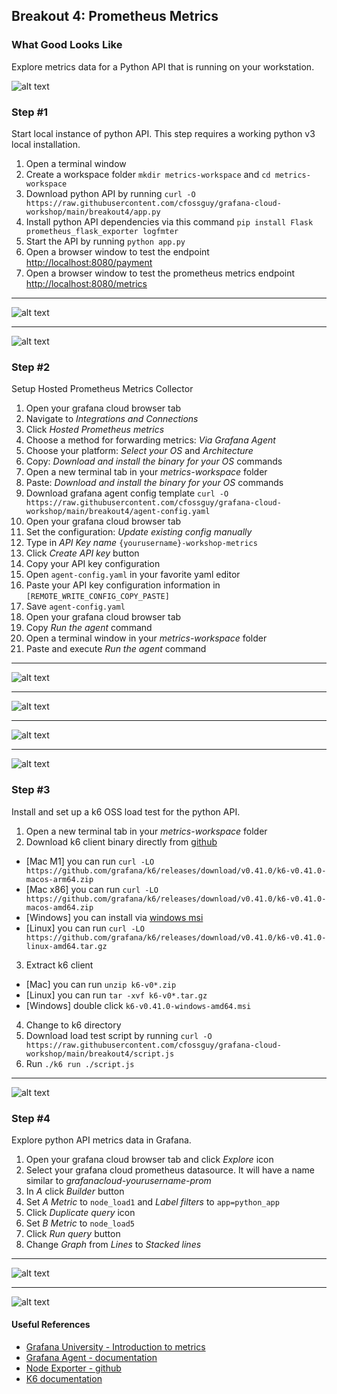 ## Breakout 4: Prometheus Metrics

### What Good Looks Like
Explore metrics data for a Python API that is running on your workstation. 

![alt text](explore.jpg) 

### Step #1
Start local instance of python API. This step requires a working python v3
local installation.

1. Open a terminal window
2. Create a workspace folder `mkdir metrics-workspace` and `cd metrics-workspace`
3. Download python API by running `curl -O https://raw.githubusercontent.com/cfossguy/grafana-cloud-workshop/main/breakout4/app.py`
4. Install python API dependencies via this command `pip install Flask prometheus_flask_exporter logfmter`  
5. Start the API by running `python app.py`
6. Open a browser window to test the endpoint [http://localhost:8080/payment](http://localhost:8080]/payment)
7. Open a browser window to test the prometheus metrics endpoint [http://localhost:8080/metrics](http://localhost:8080]/metrics)

---
![alt text](python_api1.png) 

---
![alt text](python_api2.png) 

### Step #2

Setup Hosted Prometheus Metrics Collector

1. Open your grafana cloud browser tab 
2. Navigate to *Integrations and Connections*
3. Click *Hosted Prometheus metrics*
4. Choose a method for forwarding metrics: *Via Grafana Agent*
5. Choose your platform: *Select your OS* and *Architecture*
6. Copy: *Download and install the binary for your OS* commands
7. Open a new terminal tab in your *metrics-workspace* folder 
8. Paste: *Download and install the binary for your OS* commands 
15. Download grafana agent config template `curl -O https://raw.githubusercontent.com/cfossguy/grafana-cloud-workshop/main/breakout4/agent-config.yaml`
10. Open your grafana cloud browser tab 
11. Set the configuration: *Update existing config manually*
12. Type in *API Key name* `{yourusername}-workshop-metrics`
13. Click *Create API key* button
14. Copy your API key configuration
15. Open `agent-config.yaml` in your favorite yaml editor
16. Paste your API key configuration information in `[REMOTE_WRITE_CONFIG_COPY_PASTE]`
17. Save `agent-config.yaml`
18. Open your grafana cloud browser tab
19. Copy *Run the agent* command
20. Open a terminal window in your *metrics-workspace* folder
21. Paste and execute *Run the agent* command

---
![alt text](integrations1.png) 

---
![alt text](integrations2.png) 

---
![alt text](integrations3.png) 

---
![alt text](integrations4.png) 


### Step #3 
Install and set up a k6 OSS load test for the python API.

1. Open a new terminal tab in your *metrics-workspace* folder 
2. Download k6 client binary directly from [github](https://github.com/grafana/k6/releases) 
- [Mac M1] you can run `curl -LO https://github.com/grafana/k6/releases/download/v0.41.0/k6-v0.41.0-macos-arm64.zip`
- [Mac x86] you can run `curl -LO https://github.com/grafana/k6/releases/download/v0.41.0/k6-v0.41.0-macos-amd64.zip`
- [Windows] you can install via [windows msi](https://github.com/grafana/k6/releases/download/v0.41.0/k6-v0.41.0-windows-amd64.msi)
- [Linux] you can run `curl -LO https://github.com/grafana/k6/releases/download/v0.41.0/k6-v0.41.0-linux-amd64.tar.gz`
3. Extract k6 client 
- [Mac] you can run `unzip k6-v0*.zip`
- [Linux] you can run `tar -xvf k6-v0*.tar.gz`
- [Windows] double click `k6-v0.41.0-windows-amd64.msi`
4. Change to k6 directory 
5. Download load test script by running `curl -O https://raw.githubusercontent.com/cfossguy/grafana-cloud-workshop/main/breakout4/script.js`
6. Run `./k6 run ./script.js`

---
![alt text](k6_1.png) 

### Step #4 
Explore python API metrics data in Grafana.

1. Open your grafana cloud browser tab and click *Explore* icon
2. Select your grafana cloud prometheus datasource. It will have a name similar to *grafanacloud-yourusername-prom*
3. In *A* click *Builder* button
4. Set *A* *Metric* to `node_load1` and *Label filters* to `app=python_app`
5. Click *Duplicate query* icon
6. Set *B* *Metric* to `node_load5`
7. Click *Run query* button 
8. Change *Graph* from *Lines* to *Stacked lines*

---
![alt text](explore2.png) 

---
![alt text](explore.jpg) 

#### Useful References 
* [Grafana University - Introduction to metrics](https://university.grafana.com/learn/course/external/view/elearning/13/module-introduction-to-metrics)
* [Grafana Agent - documentation](https://grafana.com/docs/agent/latest/)
* [Node Exporter - github](https://github.com/prometheus/node_exporter)
* [K6 documentation](https://k6.io/docs/)